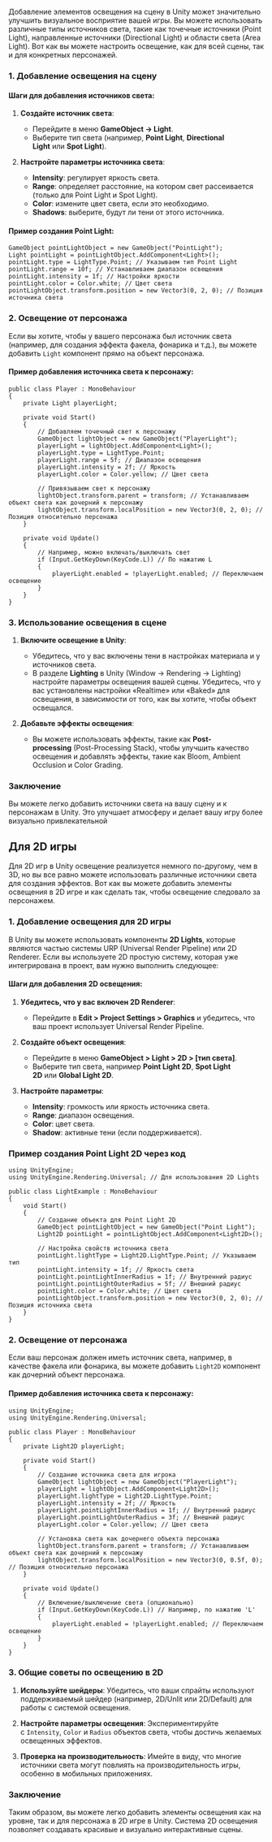 
Добавление элементов освещения на сцену в Unity может значительно улучшить визуальное восприятие вашей игры. Вы можете использовать различные типы источников света, такие как точечные источники (Point Light), направленные источники (Directional Light) и области света (Area Light). Вот как вы можете настроить освещение, как для всей сцены, так и для конкретных персонажей.

### 1. Добавление освещения на сцену

#### Шаги для добавления источников света:

1. **Создайте источник света**:
    
    - Перейдите в меню **GameObject -> Light**.
    - Выберите тип света (например, **Point Light**, **Directional Light** или **Spot Light**).
2. **Настройте параметры источника света**:
    
    - **Intensity**: регулирует яркость света.
    - **Range**: определяет расстояние, на котором свет рассеивается (только для Point Light и Spot Light).
    - **Color**: измените цвет света, если это необходимо.
    - **Shadows**: выберите, будут ли тени от этого источника.

#### Пример создания Point Light:
```
GameObject pointLightObject = new GameObject("PointLight");
Light pointLight = pointLightObject.AddComponent<Light>();
pointLight.type = LightType.Point; // Указываем тип Point Light
pointLight.range = 10f; // Устанавливаем диапазон освещения
pointLight.intensity = 1f; // Настройки яркости
pointLight.color = Color.white; // Цвет света
pointLightObject.transform.position = new Vector3(0, 2, 0); // Позиция источника света
```
### 2. Освещение от персонажа

Если вы хотите, чтобы у вашего персонажа был источник света (например, для создания эффекта факела, фонарика и т.д.), вы можете добавить `Light` компонент прямо на объект персонажа.

#### Пример добавления источника света к персонажу:
```
public class Player : MonoBehaviour
{
    private Light playerLight;

    private void Start()
    {
        // Добавляем точечный свет к персонажу
        GameObject lightObject = new GameObject("PlayerLight");
        playerLight = lightObject.AddComponent<Light>();
        playerLight.type = LightType.Point;
        playerLight.range = 5f; // Диапазон освещения
        playerLight.intensity = 2f; // Яркость
        playerLight.color = Color.yellow; // Цвет света

        // Привязываем свет к персонажу
        lightObject.transform.parent = transform; // Устанавливаем объект света как дочерний к персонажу
        lightObject.transform.localPosition = new Vector3(0, 2, 0); // Позиция относительно персонажа
    }

    private void Update()
    {
        // Например, можно включать/выключать свет
        if (Input.GetKeyDown(KeyCode.L)) // По нажатию L
        {
            playerLight.enabled = !playerLight.enabled; // Переключаем освещение
        }
    }
}
```
### 3. Использование освещения в сцене

1. **Включите освещение в Unity**:
    
    - Убедитесь, что у вас включены тени в настройках материала и у источников света.
    - В разделе **Lighting** в Unity (Window -> Rendering -> Lighting) настройте параметры освещения вашей сцены. Убедитесь, что у вас установлены настройки «Realtime» или «Baked» для освещения, в зависимости от того, как вы хотите, чтобы объект освещался.
2. **Добавьте эффекты освещения**:
    
    - Вы можете использовать эффекты, такие как **Post-processing** (Post-Processing Stack), чтобы улучшить качество освещения и добавлять эффекты, такие как Bloom, Ambient Occlusion и Color Grading.

### Заключение

Вы можете легко добавить источники света на вашу сцену и к персонажам в Unity. Это улучшает атмосферу и делает вашу игру более визуально привлекательной

## Для 2D игры

Для 2D игр в Unity освещение реализуется немного по-другому, чем в 3D, но вы все равно можете использовать различные источники света для создания эффектов. Вот как вы можете добавить элементы освещения в 2D игре и как сделать так, чтобы освещение следовало за персонажем.

### 1. Добавление освещения для 2D игры

В Unity вы можете использовать компоненты **2D Lights**, которые являются частью системы URP (Universal Render Pipeline) или 2D Renderer. Если вы используете 2D простую систему, которая уже интегрирована в проект, вам нужно выполнить следующее:

#### Шаги для добавления 2D освещения:

1. **Убедитесь, что у вас включен 2D Renderer**:
    
    - Перейдите в **Edit > Project Settings > Graphics** и убедитесь, что ваш проект использует Universal Render Pipeline.
2. **Создайте объект освещения**:
    
    - Перейдите в меню **GameObject > Light > 2D > [тип света]**.
    - Выберите тип света, например **Point Light 2D**, **Spot Light 2D** или **Global Light 2D**.
3. **Настройте параметры**:
    
    - **Intensity**: громкость или яркость источника света.
    - **Range**: диапазон освещения.
    - **Color**: цвет света.
    - **Shadow**: активные тени (если поддерживается).

### Пример создания Point Light 2D через код
```
using UnityEngine;
using UnityEngine.Rendering.Universal; // Для использования 2D Lights

public class LightExample : MonoBehaviour
{
    void Start()
    {
        // Создание объекта для Point Light 2D
        GameObject pointLightObject = new GameObject("Point Light");
        Light2D pointLight = pointLightObject.AddComponent<Light2D>();
        
        // Настройка свойств источника света
        pointLight.lightType = Light2D.LightType.Point; // Указываем тип
        pointLight.intensity = 1f; // Яркость света
        pointLight.pointLightInnerRadius = 1f; // Внутренний радиус
        pointLight.pointLightOuterRadius = 5f; // Внешний радиус
        pointLight.color = Color.white; // Цвет света
        pointLightObject.transform.position = new Vector3(0, 2, 0); // Позиция источника света
    }
}
```

### 2. Освещение от персонажа

Если ваш персонаж должен иметь источник света, например, в качестве факела или фонарика, вы можете добавить `Light2D` компонент как дочерний объект персонажа.

#### Пример добавления источника света к персонажу:

```
using UnityEngine;
using UnityEngine.Rendering.Universal;

public class Player : MonoBehaviour
{
    private Light2D playerLight;

    private void Start()
    {
        // Создание источника света для игрока
        GameObject lightObject = new GameObject("PlayerLight");
        playerLight = lightObject.AddComponent<Light2D>();
        playerLight.lightType = Light2D.LightType.Point;
        playerLight.intensity = 2f; // Яркость
        playerLight.pointLightInnerRadius = 1f; // Внутренний радиус
        playerLight.pointLightOuterRadius = 3f; // Внешний радиус
        playerLight.color = Color.yellow; // Цвет света

        // Установка света как дочернего объекта персонажа
        lightObject.transform.parent = transform; // Устанавливаем объект света как дочерний к персонажу
        lightObject.transform.localPosition = new Vector3(0, 0.5f, 0); // Позиция относительно персонажа
    }

    private void Update()
    {
        // Включение/выключение света (опционально)
        if (Input.GetKeyDown(KeyCode.L)) // Например, по нажатию 'L'
        {
            playerLight.enabled = !playerLight.enabled; // Переключаем освещение
        }
    }
}
```
### 3. Общие советы по освещению в 2D

1. **Используйте шейдеры**: Убедитесь, что ваши спрайты используют поддерживаемый шейдер (например, 2D/Unlit или 2D/Default) для работы с системой освещения.
    
2. **Настройте параметры освещения**: Экспериментируйте с `Intensity`, `Color` и `Radius` объектов света, чтобы достичь желаемых освещенных эффектов.
    
3. **Проверка на производительность**: Имейте в виду, что многие источники света могут повлиять на производительность игры, особенно в мобильных приложениях.
    

### Заключение

Таким образом, вы можете легко добавить элементы освещения как на уровне, так и для персонажа в 2D игре в Unity. Система 2D освещения позволяет создавать красивые и визуально интерактивные сцены.